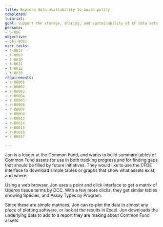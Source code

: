 ```yaml
---
title: Explore data availability to build policy
completed:
tutorial:
goal: Support the storage, sharing, and sustainability of CF data sets
persona:
- p-006
objective:
- obj-0001
user_tasks:
- t-0017
- t-0003
- t-0010
- t-0011
- t-0012
- t-0020
requirements:
- r-00001
- r-00002
- r-00003
- r-00004
- r-00005
- r-00006
- r-00007
- r-00008
- r-00012
- r-00014
- r-00015
- r-00016
- r-00017

---
```





Jon is a leader at the Common Fund, and wants to build summary tables of
Common Fund assets for use in both tracking progress and for finding gaps that
should be filled by future initiatives. They would like to use the CFDE interface
to download simple tables or graphs that show what assets exist, and where.

Using a web browser, Jon uses a point and click interface to get a matrix of
Uberon tissue terms by DCC. With a few more clicks, they get similar tables showing
Species, and Assay Types by Program.

Since these are simple matrices, Jon can re-plot the data in almost any
piece of plotting software, or look at the results in Excel. Jon downloads
the underlying data to add to a report they are making about Common Fund assets.

